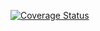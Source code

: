 [![Coverage Status](https://coveralls.io/repos/github/MpumeleloNtobi/cicd-pipeline-tutorial/badge.svg?branch=main)](https://coveralls.io/github/alice/todo-api?branch=main)
